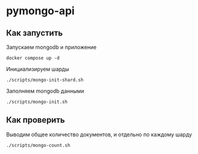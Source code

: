 # pymongo-api

## Как запустить

Запускаем mongodb и приложение

```shell
docker compose up -d
```

Инициализируем шарды

```shell
./scripts/mongo-init-shard.sh
```

Заполняем mongodb данными

```shell
./scripts/mongo-init.sh
```

## Как проверить

Выводим общее количество документов, и отдельно по каждому шарду

```shell
./scripts/mongo-count.sh
```
